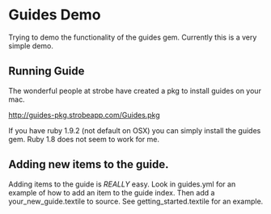 # Guides Demo

Trying to demo the functionality of the guides gem.
Currently this is a very simple demo.

## Running Guide

The wonderful people at strobe have created
a pkg to install guides on your mac.

http://guides-pkg.strobeapp.com/Guides.pkg

If you have ruby 1.9.2 (not default on OSX)
you can simply install the guides gem.
Ruby 1.8 does not seem to work for me.

## Adding new items to the guide.

Adding items to the guide is *REALLY* easy.
Look in guides.yml for an example of how
to add an item to the guide index.
Then add a your_new_guide.textile to
source. See getting_started.textile for an
example.


